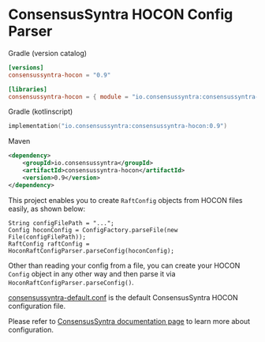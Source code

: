 # ConsensusSyntra HOCON Config Parser

Gradle (version catalog)

```toml
[versions]
consensussyntra-hocon = "0.9"

[libraries]
consensussyntra-hocon = { module = "io.consensussyntra:consensussyntra-hocon", version.ref = "consensussyntra-hocon" }
```

Gradle (kotlinscript)

```kotlin
implementation("io.consensussyntra:consensussyntra-hocon:0.9")
```

Maven

```xml
<dependency>
    <groupId>io.consensussyntra</groupId>
    <artifactId>consensussyntra-hocon</artifactId>
    <version>0.9</version>
</dependency>
```

This project enables you to create `RaftConfig` objects from HOCON files
easily, as shown below:

```
String configFilePath = "...";
Config hoconConfig = ConfigFactory.parseFile(new File(configFilePath));
RaftConfig raftConfig = HoconRaftConfigParser.parseConfig(hoconConfig);
``` 

Other than reading your config from a file, you can create your HOCON `Config`
object in any other way and then parse it via
`HoconRaftConfigParser.parseConfig()`.

[consensussyntra-default.conf](https://github.com/ConsensusSyntra/ConsensusSyntra/blob/master/consensussyntra-hocon/consensussyntra-default.conf)
is the default ConsensusSyntra HOCON configuration file.

Please refer to
[ConsensusSyntra documentation page](https://consensussyntra.io/docs/configuration/)
to learn more about configuration. 
